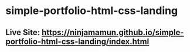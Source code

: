 # simple-portfolio-html-css-landing
## Live Site: https://ninjamamun.github.io/simple-portfolio-html-css-landing/index.html